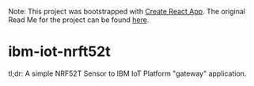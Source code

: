 Note: This project was bootstrapped with 
[Create React App](https://github.com/facebook/create-react-app).
The original Read Me for the project can be found 
[here](./README-CRA.md).

# ibm-iot-nrft52t

tl;dr: A simple NRF52T Sensor to IBM IoT Platform "gateway" application.




